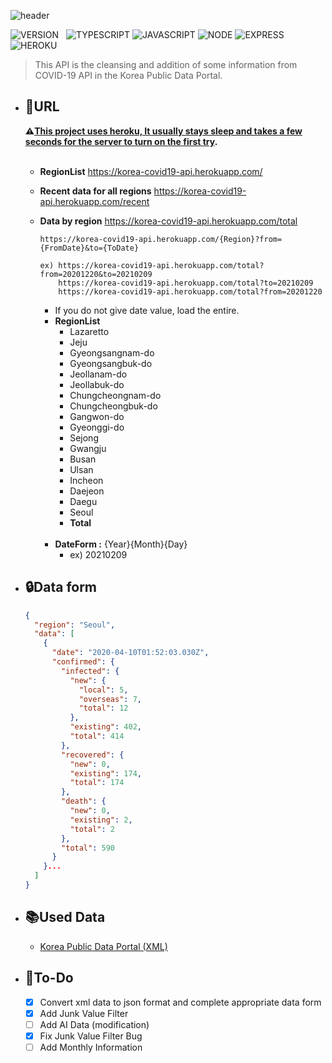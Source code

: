 ![header](https://capsule-render.vercel.app/api?type=rect&color=gradient&height=100&section=header&text=COVID-19%20API&fontSize=30&fontAlign=50&fontAlignY=50)

![VERSION](https://img.shields.io/badge/version-1.1.3-C76C30?style=flat-square)&nbsp;&nbsp;&nbsp;![TYPESCRIPT](https://img.shields.io/badge/Typescript-3178c6?style=flat-square&logo=typescript&logoColor=white) ![JAVASCRIPT](https://img.shields.io/badge/Javascript-F7DF1E?style=flat-square&logo=Javascript&logoColor=black) ![NODE](https://img.shields.io/badge/Node.js-339933?style=flat-square&logo=Node.js&logoColor=white) ![EXPRESS](https://img.shields.io/badge/Express-4C4C4C?style=flat-square&logo=Express&logoColor=white) ![HEROKU](https://img.shields.io/badge/Heroku-430098?style=flat-square&logo=Heroku&logoColor=white)

> This API is the cleansing and addition of some information from COVID-19 API in the Korea Public Data Portal. <br>

- ## :bookmark:URL
  **:warning:<U>This project uses heroku, It usually stays sleep and takes a few seconds for the server to turn on the first try</U>.**<br><br>
  - **RegionList**
    https://korea-covid19-api.herokuapp.com/
  - **Recent data for all regions**
    https://korea-covid19-api.herokuapp.com/recent
  - **Data by region**
    https://korea-covid19-api.herokuapp.com/total

    ```
    https://korea-covid19-api.herokuapp.com/{Region}?from={FromDate}&to={ToDate}

    ex) https://korea-covid19-api.herokuapp.com/total?from=20201220&to=20210209
        https://korea-covid19-api.herokuapp.com/total?to=20210209
        https://korea-covid19-api.herokuapp.com/total?from=20201220
    ```

    - If you do not give date value, load the entire.
    - **RegionList**
      - Lazaretto
      - Jeju
      - Gyeongsangnam-do
      - Gyeongsangbuk-do
      - Jeollanam-do
      - Jeollabuk-do
      - Chungcheongnam-do
      - Chungcheongbuk-do
      - Gangwon-do
      - Gyeonggi-do
      - Sejong
      - Gwangju
      - Busan
      - Ulsan
      - Incheon
      - Daejeon
      - Daegu
      - Seoul
      - **Total**
        <br><br>
    - **DateForm :** {Year}{Month}{Day}
      - ex) 20210209
- ## :lock:Data form

  ```json
  {
    "region": "Seoul",
    "data": [
      {
        "date": "2020-04-10T01:52:03.030Z",
        "confirmed": {
          "infected": {
            "new": {
              "local": 5,
              "overseas": 7,
              "total": 12
            },
            "existing": 402,
            "total": 414
          },
          "recovered": {
            "new": 0,
            "existing": 174,
            "total": 174
          },
          "death": {
            "new": 0,
            "existing": 2,
            "total": 2
          },
          "total": 590
        }
      }...
    ]
  }
  ```

- ## :books:Used Data

  - [Korea Public Data Portal (XML)](https://www.data.go.kr/data/15043378/openapi.do)<br>

- ## :memo:To-Do
  - [x] Convert xml data to json format and complete appropriate data form<br>
  - [x] Add Junk Value Filter<br>
  - [ ] Add AI Data (modification)<br>
  - [x] Fix Junk Value Filter Bug<br>
  - [ ] Add Monthly Information<br>
